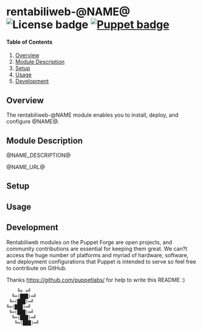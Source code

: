 # rentabiliweb-@NAME@ ![License badge][license-img] [![Puppet badge][puppet-img]][puppet-url]

#### Table of Contents

1. [Overview](#overview)
2. [Module Description](#module-description)
3. [Setup](#setup)
4. [Usage](#usage)
5. [Development](#development)

## Overview

The  rentabiliweb-@NAME module  enables you  to install,  deploy, and  configure
@NAME@.

## Module Description

@NAME_DESCRIPTION@

@NAME_URL@

## Setup

## Usage

## Development

Rentabiliweb  modules on  the  Puppet  Forge are  open  projects, and  community
contributions are  essential for keeping  them great.  We can?t access  the huge
number  of   platforms  and  myriad   of  hardware,  software,   and  deployment
configurations that  Puppet is intended to  serve so feel free  to contribute on
GitHub.

Thanks https://github.com/puppetlabs/ for help to write this README :)

```
    ╚⊙ ⊙╝
  ╚═(███)═╝
 ╚═(███)═╝
╚═(███)═╝
 ╚═(███)═╝
  ╚═(███)═╝
   ╚═(███)═╝
```

[license-img]: https://img.shields.io/badge/license-ISC-blue.svg "License"
[puppet-img]: https://img.shields.io/puppetforge/dt/rentabiliweb/@NAME@.svg "Puppet Forge"
[puppet-url]: https://forge.puppetlabs.com/rentabiliweb/@NAME@ "Puppet Forge"
